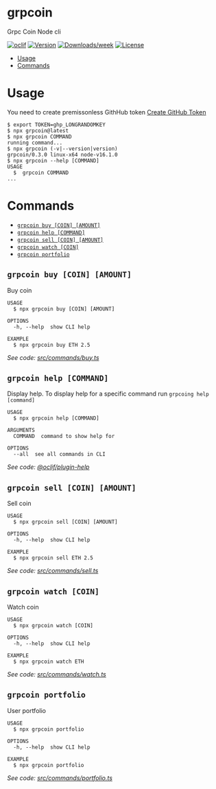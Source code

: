 grpcoin
=======

Grpc Coin Node cli

[![oclif](https://img.shields.io/badge/cli-oclif-brightgreen.svg)](https://oclif.io)
[![Version](https://img.shields.io/npm/v/grpcoin.svg)](https://npmjs.org/package/grpcoin)
[![Downloads/week](https://img.shields.io/npm/dw/grpcoin.svg)](https://npmjs.org/package/grpcoin)
[![License](https://img.shields.io/npm/l/grpcoin.svg)](https://github.com/grpcoin/example-cli-node/blob/master/package.json)

<!-- toc -->
* [Usage](#usage)
* [Commands](#commands)
<!-- tocstop -->
# Usage
<!-- usage -->
You need to create premissonless GithHub token
[Create GitHub Token](https://github.com/grpcoin/example-cli-node)

```sh-session
$ export TOKEN=ghp_LONGRANDOMKEY
$ npx grpcoin@latest
$ npx grpcoin COMMAND
running command...
$ npx grpcoin (-v|--version|version)
grpcoin/0.3.0 linux-x64 node-v16.1.0
$ npx grpcoin --help [COMMAND]
USAGE
  $  grpcoin COMMAND
...
```
<!-- usagestop -->
# Commands
<!-- commands -->
* [`grpcoin buy [COIN] [AMOUNT]`](#grpcoin-buy-coin-amount)
* [`grpcoin help [COMMAND]`](#grpcoin-help-command)
* [`grpcoin sell [COIN] [AMOUNT]`](#grpcoin-sell-coin-amount)
* [`grpcoin watch [COIN]`](#grpcoin-watch-coin)
* [`grpcoin portfolio`](#grpcoin-portfolio)

## `grpcoin buy [COIN] [AMOUNT]`

Buy coin

```
USAGE
  $ npx grpcoin buy [COIN] [AMOUNT]

OPTIONS
  -h, --help  show CLI help

EXAMPLE
  $ npx grpcoin buy ETH 2.5
```

_See code: [src/commands/buy.ts](https://github.com/grpcoin/example-cli-node/blob/master/src/commands/buy.ts)_

## `grpcoin help [COMMAND]`

Display help. To display help for a specific command run `grpcoing help [command]`

```
USAGE
  $ npx grpcoin help [COMMAND]

ARGUMENTS
  COMMAND  command to show help for

OPTIONS
  --all  see all commands in CLI
```

_See code: [@oclif/plugin-help](https://github.com/oclif/plugin-help/blob/v3.2.2/src/commands/help.ts)_

## `grpcoin sell [COIN] [AMOUNT]`

Sell coin

```
USAGE
  $ npx grpcoin sell [COIN] [AMOUNT]

OPTIONS
  -h, --help  show CLI help

EXAMPLE
  $ npx grpcoin sell ETH 2.5
```

_See code: [src/commands/sell.ts](https://github.com/grpcoin/example-cli-node/blob/master/src/commands/sell.ts)_

## `grpcoin watch [COIN]`

Watch coin

```
USAGE
  $ npx grpcoin watch [COIN]

OPTIONS
  -h, --help  show CLI help

EXAMPLE
  $ npx grpcoin watch ETH
```

_See code: [src/commands/watch.ts](https://github.com/grpcoin/example-cli-node/blob/master/src/commands/watch.ts)_

## `grpcoin portfolio`

User portfolio

```
USAGE
  $ npx grpcoin portfolio

OPTIONS
  -h, --help  show CLI help

EXAMPLE
  $ npx grpcoin portfolio
```

_See code: [src/commands/portfolio.ts](https://github.com/grpcoin/example-cli-node/blob/master/src/commands/portfolio.ts)_
<!-- commandsstop -->
